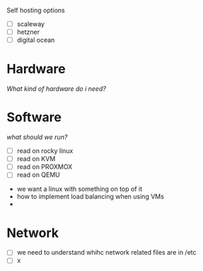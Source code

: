 Self hosting options
- [ ] scaleway
- [ ] hetzner
- [ ] digital ocean

# Hardware
*What kind of hardware do i need?*

# Software
*what should we run?*
- [ ] read on rocky linux
- [ ] read on KVM
- [ ] read on PROXMOX
- [ ] read on QEMU
- we want a linux with something on top of it
- how to implement load balancing when using VMs
- 
# Network
- [ ] we need to understand whihc network related files are in /etc
- [ ] x